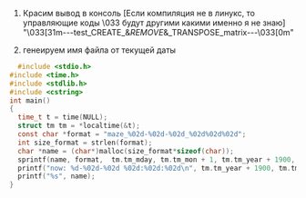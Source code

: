 1. Красим вывод в консоль [Если компиляция не в линукс, то управляющие коды \033 будут другими какими именно я не знаю]
 "\033[31m---test_CREATE_&_REMOVE_&_TRANSPOSE_matrix---\033[0m"

2. генеируем имя файла от текущей даты
```c
  #include <stdio.h>
#include <time.h>
#include <stdlib.h>
#include <cstring>
int main()
{
  time_t t = time(NULL);
  struct tm tm = *localtime(&t);
  const char *format = "maze_%02d-%02d-%02d_%02d%02d%02d";
  int size_format = strlen(format);
  char *name = (char*)malloc(size_format*sizeof(char));
  sprintf(name, format,  tm.tm_mday, tm.tm_mon + 1, tm.tm_year + 1900, tm.tm_hour, tm.tm_min, tm.tm_sec)  ;
  printf("now: %d-%02d-%02d %02d:%02d:%02d\n", tm.tm_year + 1900, tm.tm_mon + 1, tm.tm_mday, tm.tm_hour, tm.tm_min, tm.tm_sec);
  printf("%s", name);
}
```
